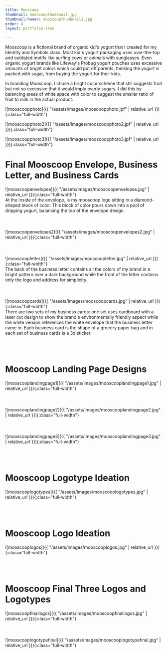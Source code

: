 ```yaml
---
title: Mooscoop
thumbnail: mooscoopthumbnail.jpg
thumbnail-hover: mooscoopthumbnail2.jpg
order: 4
layout: portfolio-item

---
```


Mooscoop is a fictional brand of organic kid's yogurt that I created for my Identity and Symbols class. Most kid's yogurt packaging uses over-the-top and outdated motifs like surfing cows or animals with sunglasses. Even organic yogurt brands like Lifeway's Probug yogurt pouches uses excessive amounts of bright colors which could put off parents, thinking the yogurt is packed with sugar, from buying the yogurt for their kids.

In branding Mooscoop, I chose a bright color scheme that still suggests fruit but not so excessive that it would imply overly sugary. I did this by balancing areas of white space with color to suggest the smaller ratio of fruit to milk in the actual product.



![mooscoopphoto]({{ "/assets/images/mooscoopphoto.jpf" | relative_url }}){:class="full-width"}

![mooscoopphoto2]({{ "/assets/images/mooscoopphoto2.jpf" | relative_url }}){:class="full-width"}

![mooscoopphoto3]({{ "/assets/images/mooscoopphoto3.jpf" | relative_url }}){:class="full-width"}
<br>



<h1>Final Mooscoop Envelope, Business Letter, and Business Cards</h1>
![mooscoopenvelopes]({{ "/assets/images/mooscoopenvelopes.jpg" | relative_url }}){:class="full-width"}
<br>
At the inside of the envelope, is my mooscoop logo sitting in a diamond-shaped block of color. This block of color pours down into a pool of dripping yogurt, balancing the top of the envelope design.
<br><br><br><br>
![mooscoopenvelopes2]({{ "/assets/images/mooscoopenvelopes2.jpg" | relative_url }}){:class="full-width"}
<br><br><br><br>
![mooscoopletter]({{ "/assets/images/mooscoopletter.jpg" | relative_url }}){:class="full-width"}
<br>
The back of the business letter contains all the colors of my brand in a bright pattern over a dark background while the front of the letter contains only the logo and address for simplicity.
<br><br><br><br>
![mooscoopcards]({{ "/assets/images/mooscoopcards.jpg" | relative_url }}){:class="full-width"}
<br>
There are two sets of my business cards: one set uses cardboard with a laser cut design to show the brand's environmentally friendly aspect while the white version references the white envelope that the business letter came in. Each business card is the shape of a grocery paper bag and in each set of business cards is a 3d sticker.
<br><br><br><br>
<h1>Mooscoop Landing Page Designs</h1>
![mooscooplandingpage1]({{ "/assets/images/mooscooplandingpage1.jpg" | relative_url }}){:class="full-width"}
<br><br><br><br>
![mooscooplandingpage2]({{ "/assets/images/mooscooplandingpage2.jpg" | relative_url }}){:class="full-width"}
<br><br><br><br>
![mooscooplandingpage3]({{ "/assets/images/mooscooplandingpage3.jpg" | relative_url }}){:class="full-width"}
<br><br><br><br>
<h1>Mooscoop Logotype Ideation</h1>
![mooscooplogotypes]({{ "/assets/images/mooscooplogotypes.jpg" | relative_url }}){:class="full-width"}
<br><br><br><br>
<h1>Mooscoop Logo Ideation</h1>
![mooscooplogos]({{ "/assets/images/mooscooplogos.jpg" | relative_url }}){:class="full-width"}
<br><br><br><br>
<h1>Mooscoop Final Three Logos and Logotypes</h1>
![mooscoopfinallogos]({{ "/assets/images/mooscoopfinallogos.jpg" | relative_url }}){:class="full-width"}
<br><br><br><br>
![mooscooplogotypefinal]({{ "/assets/images/mooscooplogotypefinal.jpg" | relative_url }}){:class="full-width"}
<br>
<!--<h1>Business Set Rough Drafts</h1>
![mooscoopdraft1]({{ "/assets/images/mooscoopdraft1.jpg" | relative_url }}){:class="full-width"}
In this draft, I combined three bright colors in a playful, dripping effect to reflect the yogurt the brand would sell.
<br>
![mooscoopdraft2]({{ "/assets/images/mooscoopdraft2.jpg" | relative_url }}){:class="full-width"}
This design focuses on a mature look with its monochromatic color scheme. The design wasn't chosen because its didn't communicate the dairy aspect of the brand.
<br>
![mooscoopdraft3]({{ "/assets/images/mooscoopdraft3.jpg" | relative_url }}){:class="full-width"}
This theme focuses on the organic aspect of the brand with its use of earthly colors and "organic" shapes.-->
